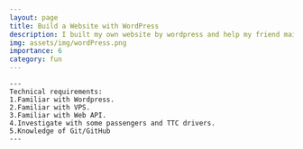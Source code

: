 ```yaml
---
layout: page
title: Build a Website with WordPress
description: I built my own website by wordpress and help my friend maintain his Website.
img: assets/img/wordPress.png
importance: 6
category: fun
---
```

    ---
    Technical requirements:
    1.Familiar with Wordpress.
    2.Familiar with VPS.
    3.Familiar with Web API.
    4.Investigate with some passengers and TTC drivers.
    5.Knowledge of Git/GitHub
    ---